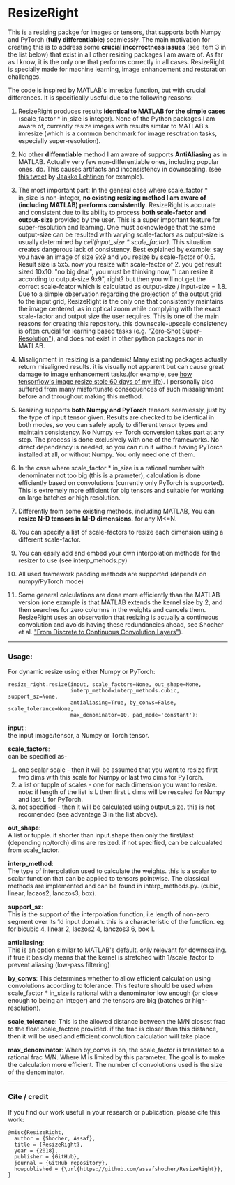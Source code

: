 # ResizeRight
This is a resizing packge for images or tensors, that supports both Numpy and PyTorch (**fully differentiable**) seamlessly. The main motivation for creating this is to address some **crucial incorrectness issues** (see item 3 in the list below) that exist in all other resizing packages I am aware of. As far as I know, it is the only one that performs correctly in all cases.  ResizeRight is specially made for machine learning, image enhancement and restoration challenges.

The code is inspired by MATLAB's imresize function, but with crucial differences. It is specifically useful due to the following reasons:

1. ResizeRight produces results **identical to MATLAB for the simple cases** (scale_factor * in_size is integer). None of the Python packages I am aware of, currently resize images with results similar to MATLAB's imresize (which is a common benchmark for image resotration tasks, especially super-resolution). 

2. No other **differntiable** method I am aware of supports **AntiAliasing** as in MATLAB. Actually very few non-differentiable ones, including popular ones, do. This causes artifacts and inconsistency in downscaling. (see [this tweet](https://twitter.com/jaakkolehtinen/status/1258102168176951299) by [Jaakko Lehtinen](https://users.aalto.fi/~lehtinj7/)
 for example).

3. The most important part: In the general case where scale_factor * in_size is non-integer, **no existing resizing method I am aware of (including MATLAB) performs consistently.** ResizeRight is accurate and consistent due to its ability to process **both scale-factor and output-size** provided by the user. This is a super important feature for super-resolution and learning. One must acknowledge that the same output-size can be resulted with varying scale-factors as output-size is usually determined by *ceil(input_size * scale_factor)*. This situation creates dangerous lack of consistency. Best explained by example: say you have an image of size 9x9 and you resize by scale-factor of 0.5. Result size is 5x5. now you resize with scale-factor of 2. you get result sized 10x10. "no big deal", you must be thinking now, "I can resize it according to output-size 9x9", right? but then you will not get the correct scale-fcator which is calculated as output-size / input-size = 1.8.
Due to a simple observation regarding the projection of the output grid to the input grid, ResizeRight is the only one that consistently maintains the image centered, as in optical zoom while complying with the exact scale-factor and output size the user requires. 
This is one of the main reasons for creating this repository. this downscale-upscale consistency is often crucial for learning based tasks (e.g. ["Zero-Shot Super-Resolution"](http://www.wisdom.weizmann.ac.il/~vision/zssr/)), and does not exist in other python packages nor in MATLAB.

4. Misalignment in resizing is a pandemic! Many existing packages actually return misaligned results. it is visually not apparent but can cause great damage to image enhancement tasks.(for example, see [how tensorflow's image resize stole 60 days of my life](https://hackernoon.com/how-tensorflows-tf-image-resize-stole-60-days-of-my-life-aba5eb093f35)). I personally also suffered from many misfortunate consequences of such missalignment before and throughout making this method.

5. Resizing supports **both Numpy and PyTorch** tensors seamlessly, just by the type of input tensor given. Results are checked to be identical in both modes, so you can safely apply to different tensor types and maintain consistency. No Numpy <-> Torch conversion takes part at any step. The process is done exclusively with one of the frameworks. No direct dependency is needed, so you can run it without having PyTorch installed at all, or without Numpy. You only need one of them.

6. In the case where scale_factor * in_size is a rational number with denominater not too big (this is a prameter), calculation is done efficiently based on convolutions (currently only PyTorch is supported). This is extremely more efficient for big tensors and suitable for working on large batches or high resolution.

7. Differently from some existing methods, including MATLAB, You can **resize N-D tensors in M-D dimensions.** for any M<=N.

8. You can specify a list of scale-factors to resize each dimension using a different scale-factor.

9. You can easily add and embed your own interpolation methods for the resizer to use (see interp_mehods.py)

10. All used framework padding methods are supported (depends on numpy/PyTorch mode)

11. Some general calculations are done more efficiently than the MATLAB version (one example is that MATLAB extends the kernel size by 2, and then searches for zero columns in the weights and cancels them. ResizeRight uses an observation that resizing is actually a continuous convolution and avoids having these redundancies ahead, see Shocher et al. ["From Discrete to  Continuous Convolution Layers"](https://arxiv.org/abs/2006.11120)).
--------

### Usage:
For dynamic resize using either Numpy or PyTorch:
```
resize_right.resize(input, scale_factors=None, out_shape=None,
                    interp_method=interp_methods.cubic, support_sz=None,
                    antialiasing=True, by_convs=False, scale_tolerance=None,
                    max_denominator=10, pad_mode='constant'):
```

__input__ :   
the input image/tensor, a Numpy or Torch tensor.

__scale_factors__:    
can be specified as-  
1. one scalar scale - then it will be assumed that you want to resize first two dims with this scale for Numpy or last two dims for PyTorch.  
2. a list or tupple of scales - one for each dimension you want to resize. note: if length of the list is L then first L dims will be rescaled for Numpy and last L for PyTorch. 
3. not specified - then it will be calculated using output_size. this is not recomended (see advantage 3 in the list above).   

__out_shape__:   
A list or tupple. if shorter than input.shape then only the first/last (depending np/torch) dims are resized. if not specified, can be calcualated from scale_factor.

__interp_method__:   
The type of interpolation used to calculate the weights. this is a scalar to scalar function that can be applied to tensors pointwise. The classical methods are implemented and can be found in interp_methods.py. (cubic, linear, laczos2, lanczos3, box).

__support_sz__:   
This is the support of the interpolation function, i.e length of non-zero segment over its 1d input domain. this is a characteristic of the function. eg. for bicubic 4, linear 2, laczos2 4, lanczos3 6, box 1.

__antialiasing__:   
This is an option similar to MATLAB's default. only relevant for downscaling. if true it basicly means that the kernel is stretched with 1/scale_factor to prevent aliasing (low-pass filtering)

__by_convs__:
This determines whether to allow efficient calculation using convolutions according to tolerance. This feature should be used when scale_factor * in_size is rational with a denominator low enough (or close enough to being an integer) and the tensors are big (batches or high-resolution).

__scale_tolerance__:
This is the allowed distance between the M/N closest frac to the float scale_factore provided. if the frac is closer than this distance, then it will be used and efficient convolution calculation will take place.

__max_denominator__:
When by_convs is on, the scale_factor is translated to a rational frac M/N. Where M is limited by this parameter. The goal is to make the calculation more efficient. The number of convolutions used is the size of the denominator.

--------

### Cite / credit
If you find our work useful in your research or publication, please cite this work:
```
@misc{ResizeRight,
  author = {Shocher, Assaf},
  title = {ResizeRight},
  year = {2018},
  publisher = {GitHub},
  journal = {GitHub repository},
  howpublished = {\url{https://github.com/assafshocher/ResizeRight}},
}
```

